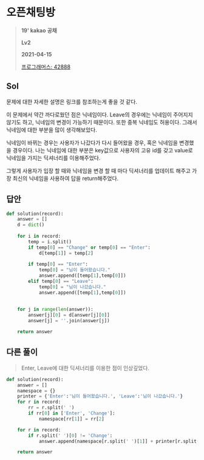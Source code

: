 # 오픈채팅방
> **19' kakao 공채**  
>
> **Lv2**
>
> **2021-04-15**
>
> [프로그래머스: 42888](https://programmers.co.kr/learn/courses/30/lessons/42888)



## Sol

문제에 대한 자세한 설명은 링크를 참조하는게 좋을 것 같다.  


이 문제에서 약간 까다로웠던 점은 닉네임이다. Leave의 경우에는 닉네임이 주어지지 않기도 하고, 닉네임의 변경이 가능하기 때문이다. 또한 중복 닉네임도 허용이다. 그래서 닉네임에 대한 부분을 많이 생각해보았다. 


닉네임이 바뀌는 경우는 사용자가 나갔다가 다시 들어왔을 경우, 혹은 닉네임을 변경했을 경우이다. 나는 닉네임에 대한 부분은 key값으로 사용자의 고유 id를 갖고 value로 닉네임을 가지는 딕셔너리를 이용해주었다.


그렇게 사용자가 입장 할 때와 닉네임을 변경 할 때 마다 딕셔너리를 업데이트 해주고 가장 최신의 닉네임을 사용하여 답을 return해주었다. 


## 답안
```python
def solution(record):
    answer = []
    d = dict()
    
    for i in record:
        temp = i.split()
        if temp[0] == "Change" or temp[0] == "Enter":
            d[temp[1]] = temp[2]
        
        if temp[0] == "Enter":
            temp[0] = "님이 들어왔습니다."
            answer.append([temp[1],temp[0]])
        elif temp[0] == "Leave":
            temp[0] = "님이 나갔습니다."
            answer.append([temp[1],temp[0]])
    
    
    for j in range(len(answer)): 
        answer[j][0] = d[answer[j][0]]
        answer[j] = ''.join(answer[j])

    return answer
```

## 다른 풀이
> Enter, Leave에 대한 딕셔너리를 이용한 점이 인상깊었다.
```python
def solution(record):
    answer = []
    namespace = {}
    printer = {'Enter':'님이 들어왔습니다.', 'Leave':'님이 나갔습니다.'}
    for r in record:
        rr = r.split(' ')
        if rr[0] in ['Enter', 'Change']:
            namespace[rr[1]] = rr[2]

    for r in record:
        if r.split(' ')[0] != 'Change':
            answer.append(namespace[r.split(' ')[1]] + printer[r.split(' ')[0]])

    return answer
```